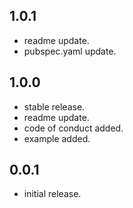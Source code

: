 ## 1.0.1

- readme update.
- pubspec.yaml update.

## 1.0.0

- stable release.
- readme update.
- code of conduct added.
- example added.

## 0.0.1

- initial release.
